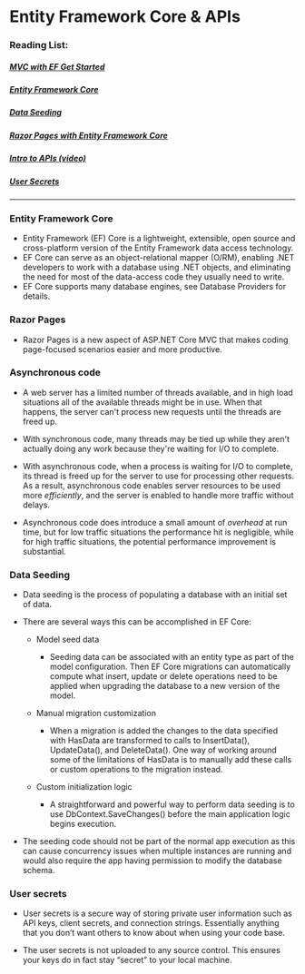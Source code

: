 # Entity Framework Core & APIs

### Reading List:

##### [MVC with EF Get Started](https://docs.microsoft.com/en-us/aspnet/core/data/ef-mvc/intro?view=aspnetcore-3.1)
##### [Entity Framework Core](https://docs.microsoft.com/en-us/ef/core/)
##### [Data Seeding](https://docs.microsoft.com/en-us/ef/core/modeling/data-seeding)
##### [Razor Pages with Entity Framework Core](https://docs.microsoft.com/en-us/aspnet/core/data/ef-rp/intro?view=aspnetcore-2.1&tabs=visual-studio)
##### [Intro to APIs (video)](https://www.youtube.com/watch?v=aIkpVzqLuhA&feature=youtu.be)
##### [User Secrets](https://codefellows.github.io/code-401-dotnet-guide/Resources/UserSecrets.html)

---

### Entity Framework Core

* Entity Framework (EF) Core is a lightweight, extensible, open source and cross-platform version of the Entity Framework data access technology.
* EF Core can serve as an object-relational mapper (O/RM), enabling .NET developers to work with a database using .NET objects, and eliminating the need for most of the data-access code they usually need to write.
* EF Core supports many database engines, see Database Providers for details.

### Razor Pages

* Razor Pages is a new aspect of ASP.NET Core MVC that makes coding page-focused scenarios easier and more productive.

### Asynchronous code

* A web server has a limited number of threads available, and in high load situations all of the available threads might be in use. When that happens, the server can't process new requests until the threads are freed up. 

* With synchronous code, many threads may be tied up while they aren't actually doing any work because they're waiting for I/O to complete. 

* With asynchronous code, when a process is waiting for I/O to complete, its thread is freed up for the server to use for processing other requests. As a result, asynchronous code enables server resources to be used more *efficiently*, and the server is enabled to handle more traffic without delays.

* Asynchronous code does introduce a small amount of *overhead* at run time, but for low traffic situations the performance hit is negligible, while for high traffic situations, the potential performance improvement is substantial.


### Data Seeding

* Data seeding is the process of populating a database with an initial set of data.

* There are several ways this can be accomplished in EF Core:

    * Model seed data
      * Seeding data can be associated with an entity type as part of the model configuration. Then EF Core migrations can automatically compute what insert, update or delete operations need to be applied when upgrading the database to a new version of the model.
      
    * Manual migration customization
      * When a migration is added the changes to the data specified with HasData are transformed to calls to InsertData(), UpdateData(), and DeleteData(). One way of working around some of the limitations of HasData is to manually add these calls or custom operations to the migration instead.
      
    * Custom initialization logic
      * A straightforward and powerful way to perform data seeding is to use DbContext.SaveChanges() before the main application logic begins execution.

* The seeding code should not be part of the normal app execution as this can cause concurrency issues when multiple instances are running and would also require the app having permission to modify the database schema.


###  User secrets

* User secrets is a secure way of storing private user information such as API keys, client secrets, and connection strings. Essentially anything that you don’t want others to know about when using your code base.

* The user secrets is not uploaded to any source control. This ensures your keys do in fact stay “secret” to your local machine.
